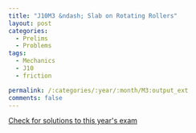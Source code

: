 ```yaml
---
title: "J10M3 &ndash; Slab on Rotating Rollers"
layout: post
categories:
  - Prelims
  - Problems
tags:
  - Mechanics
  - J10
  - friction

permalink: /:categories/:year/:month/M3:output_ext
comments: false
---
```

<object data="2010J3M.pdf" type="application/pdf" width="100%" height="500"></object>
<div class="message"><a href='https://princetonprelim.com/prelim/24/'>Check for solutions to this year's exam</a></div>
